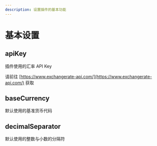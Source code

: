 ```yaml
---
description: 设置插件的基本功能
---
```


# 基本设置

## apiKey

插件使用的汇率 API Key

请前往 [https://www.exchangerate-api.com/](https://www.exchangerate-api.com/) 获取

## baseCurrency

默认使用的基准货币代码

## decimalSeparator

默认使用的整数与小数的分隔符
